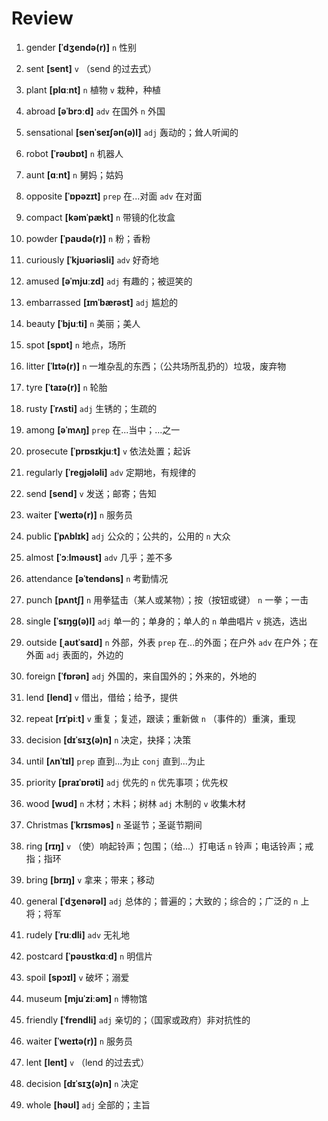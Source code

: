 # Review

1. gender **[ˈdʒendə(r)]** `n` 性别

2. sent **[sent]** `v` （send 的过去式）

3. plant **[plɑːnt]** `n` 植物 `v` 栽种，种植

4. abroad **[əˈbrɔːd]** `adv` 在国外 `n` 外国

5. sensational **[senˈseɪʃən(ə)l]** `adj` 轰动的；耸人听闻的

6. robot **[ˈrəʊbɒt]** `n` 机器人

7. aunt **[ɑːnt]** `n` 舅妈；姑妈

8. opposite **[ˈɒpəzɪt]** `prep` 在...对面 `adv` 在对面

9. compact **[kəmˈpækt]** `n` 带镜的化妆盒

10. powder **[ˈpaʊdə(r)]** `n` 粉；香粉

11. curiously **[ˈkjʊəriəsli]** `adv` 好奇地

12. amused **[əˈmjuːzd]** `adj` 有趣的；被逗笑的

13. embarrassed **[ɪmˈbærəst]** `adj` 尴尬的

14. beauty **[ˈbjuːti]** `n` 美丽；美人

15. spot **[spɒt]** `n` 地点，场所

16. litter **[ˈlɪtə(r)]** `n` 一堆杂乱的东西；（公共场所乱扔的）垃圾，废弃物

17. tyre **[ˈtaɪə(r)]** `n` 轮胎

18. rusty **[ˈrʌsti]** `adj` 生锈的；生疏的

19. among **[əˈmʌŋ]** `prep` 在...当中；...之一

20. prosecute **[ˈprɒsɪkjuːt]** `v` 依法处置；起诉

21. regularly **[ˈreɡjələli]** `adv` 定期地，有规律的

22. send **[send]** `v` 发送；邮寄；告知

23. waiter **[ˈweɪtə(r)]** `n` 服务员

24. public **[ˈpʌblɪk]** `adj` 公众的；公共的，公用的 `n` 大众

25. almost **[ˈɔːlməʊst]** `adv` 几乎；差不多

26. attendance **[əˈtendəns]** `n` 考勤情况

27. punch **[pʌntʃ]** `n` 用拳猛击（某人或某物）；按（按钮或键） `n` 一拳；一击

28. single **[ˈsɪŋɡ(ə)l]** `adj` 单一的；单身的；单人的 `n` 单曲唱片 `v` 挑选，选出

29. outside **[ˌaʊtˈsaɪd]** `n` 外部，外表 `prep` 在...的外面；在户外 `adv` 在户外；在外面 `adj` 表面的，外边的

30. foreign **[ˈfɒrən]** `adj` 外国的，来自国外的；外来的，外地的

31. lend **[lend]** `v` 借出，借给；给予，提供

32. repeat **[rɪˈpiːt]** `v` 重复；复述，跟读；重新做 `n` （事件的）重演，重现

33. decision **[dɪˈsɪʒ(ə)n]** `n` 决定，抉择；决策

34. until **[ʌnˈtɪl]** `prep` 直到...为止 `conj` 直到...为止

35. priority **[praɪˈɒrəti]** `adj` 优先的 `n` 优先事项；优先权

36. wood **[wʊd]** `n` 木材；木料；树林 `adj` 木制的 `v` 收集木材

37. Christmas **[ˈkrɪsməs]** `n` 圣诞节；圣诞节期间

38. ring **[rɪŋ]** `v` （使）响起铃声；包围；（给...）打电话 `n` 铃声；电话铃声；戒指；指环

39. bring **[brɪŋ]** `v` 拿来；带来；移动

40. general **[ˈdʒenərəl]** `adj` 总体的；普遍的；大致的；综合的；广泛的 `n` 上将；将军

41. rudely **[ˈruːdli]** `adv` 无礼地

42. postcard **[ˈpəʊstkɑːd]** `n` 明信片

43. spoil **[spɔɪl]** `v` 破坏；溺爱

44. museum **[mjuˈziːəm]** `n` 博物馆

45. friendly **[ˈfrendli]** `adj` 亲切的；（国家或政府）非对抗性的

46. waiter **[ˈweɪtə(r)]** `n` 服务员

47. lent **[lent]** `v` （lend 的过去式）

48. decision **[dɪˈsɪʒ(ə)n]** `n` 决定

49. whole **[həʊl]** `adj` 全部的；主旨

